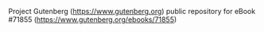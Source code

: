 Project Gutenberg (https://www.gutenberg.org) public repository
for eBook #71855 (https://www.gutenberg.org/ebooks/71855)
